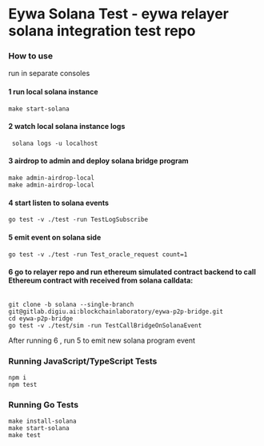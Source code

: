 # Eywa Solana Test - eywa relayer solana integration test repo


### How to use

run in separate consoles

#### 1 run local solana instance
```
make start-solana

```

#### 2 watch local solana instance logs

```
 solana logs -u localhost
```

#### 3 airdrop to admin and deploy solana bridge program
```
make admin-airdrop-local
make admin-airdrop-local
```

#### 4 start listen to solana events
```
go test -v ./test -run TestLogSubscribe

```

#### 5 emit event on solana side

```
go test -v ./test -run Test_oracle_request count=1

```

#### 6 go to relayer repo and run ethereum simulated contract backend to call Ethereum contract with received from solana calldata:

```

git clone -b solana --single-branch git@gitlab.digiu.ai:blockchainlaboratory/eywa-p2p-bridge.git
cd eywa-p2p-bridge
go test -v ./test/sim -run TestCallBridgeOnSolanaEvent

```
After running 6 , run 5 to emit new solana program event




### Running JavaScript/TypeScript Tests
```
npm i
npm test
```

### Running Go Tests
```
make install-solana
make start-solana
make test
```
